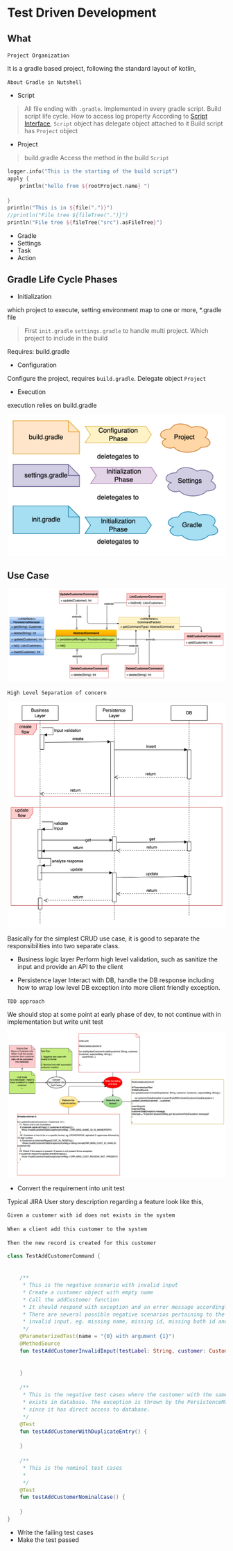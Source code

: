 # Test Driven Development

## What

`Project Organization`

It is a gradle based project, following the standard layout of kotlin,

`About Gradle in Nutshell`

* Script <Interface>
>All file ending with `.gradle`. Implemented in every gradle script. Build script life cycle. How to access log property
>According to [Script Interface](https://docs.gradle.org/current/javadoc/org/gradle/api/Script.html), `Script` object has delegate object attached to it
>Build script has `Project` object

* Project <Interface>
> build.gradle
Access the method in the build `Script`
```kotlin
logger.info("This is the starting of the build script")
apply {
    println("hello from ${rootProject.name} ")

}
println("This is in ${file(".")}")
//println("File tree ${fileTree(".")}")
println("File tree ${fileTree("src").asFileTree}")

```
* Gradle <Interface>
* Settings <Interface>
* Task <Interface>
* Action <Interface>

## Gradle Life Cycle Phases
* Initialization

which project to execute, setting environment
map to one or more, *.gradle file
> First `init.gradle`
> `settings.gradle` to handle multi project. Which project to include in the build

Requires: build.gradle
* Configuration

Configure the project, requires `build.gradle`. Delegate object `Project`

* Execution

execution relies on build.gradle

![Gradle Life Cycle](gradle_phases.png)

## Use Case

![Gradle Life Cycle](cd.png)

`High Level Separation of concern`

![SD](sd.png)

Basically for the simplest CRUD use case, it is good to separate the responsibilities into two separate
class.

* Business logic layer
Perform high level validation, such as sanitize the input and provide an API to the client

* Persistence layer
Interact with DB, handle the DB response including how to wrap low level DB exception into more client
friendly exception.

`TDD approach`

We should stop at some point at early phase of dev,
to not continue with in implementation but write unit test

![TDD in action](tddinaction.png)

* Convert the requirement into unit test

Typical JIRA User story description regarding a feature look like this,
```text
Given a customer with id does not exists in the system
 
When a client add this customer to the system

Then the new record is created for this customer
```


```kotlin
class TestAddCustomerCommand {


    /**
     * This is the negative scenario with invalid input
     * Create a customer object with empty name
     * Call the addCustomer function
     * It should respond with exception and an error message accordingly
     * There are several possible negative scenarios pertaining to the
     * invalid input. eg. missing name, missing id, missing both id and name
     */
    @ParameterizedTest(name = "{0} with argument {1}")
    @MethodSource
    fun testAddCustomerInvalidInput(testLabel: String, customer: Customer, expectedMessage: String) {
        

    }

    /**
     * This is the negative test cases where the customer with the same id
     * exists in database. The exception is thrown by the PersistenceManager layer
     * since it has direct access to database.
     */
    @Test
    fun testAddCustomerWithDuplicateEntry() {
        
    }

    /**
     * This is the nominal test cases
     *
     */
    @Test
    fun testAddCustomerNominalCase() {
        
    }
}
```
* Write the failing test cases
* Make the test passed
